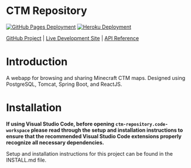# CTM Repository
[![GitHub Pages Deployment](https://github.com/ctm-community/ctm-repository/actions/workflows/deploy-gh-pages.yml/badge.svg)](https://github.com/ctm-community/ctm-repository/actions/workflows/deploy-gh-pages.yml)
[![Heroku Deployment](https://github.com/ctm-community/ctm-repository/actions/workflows/deploy-heroku.yml/badge.svg)](https://github.com/ctm-community/ctm-repository/actions/workflows/deploy-heroku.yml)

[GitHub Project](https://github.com/users/ctm-community/projects/1/views/1) | [Live Development Site](https://ctm-community.github.io/ctm-repository/) | [API Reference](https://github.com/ctm-community/ctm-repository/wiki/API-Reference)

# Introduction
A webapp for browsing and sharing Minecraft CTM maps. Designed using PostgreSQL, Tomcat, Spring Boot, and ReactJS.

# Installation
**If using Visual Studio Code, before opening `ctm-repository.code-workspace` please read through the setup and installation instructions to ensure that the recommended Visual Studio Code extensions properly recognize all necessary dependencies.**

Setup and installation instructions for this project can be found in the INSTALL.md file.
